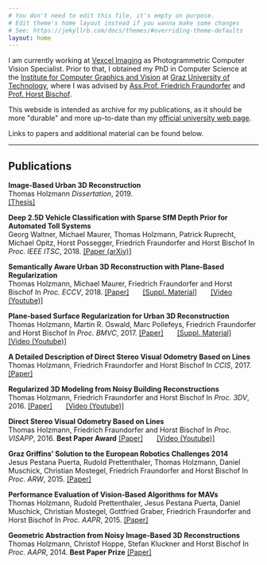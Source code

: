 ```yaml
---
# You don't need to edit this file, it's empty on purpose.
# Edit theme's home layout instead if you wanna make some changes
# See: https://jekyllrb.com/docs/themes/#overriding-theme-defaults
layout: home
---
```


I am currently working at [Vexcel Imaging](https://www.vexcel-imaging.com) as 
Photogrammetric Computer Vision Specialist. Prior to that, I obtained my PhD in Computer Science at the [Institute for 
Computer Graphics and Vision](https://www.tugraz.at/institute/icg/home/) 
at [Graz University of Technology](https://www.tugraz.at/home/),
where I was advised by
[Ass.Prof. Friedrich Fraundorfer](https://www.tugraz.at/institute/icg/research/team-fraundorfer/people/friedrich-fraundorfer/)
and [Prof. Horst Bischof](https://www.tugraz.at/institute/icg/research/team-bischof/people/team-about/horst-bischof/).

This webside is intended as archive for my publications, as it should be more "durable" and more up-to-date than my [official university web page](https://www.tugraz.at/institutes/icg/research/team-fraundorfer/people/thomas-holzmann/).

Links to papers and additional material can be found below.

---

## Publications


**Image-Based Urban 3D Reconstruction**  
Thomas Holzmann 
*Dissertation*, 2019.  
[[Thesis]](http://spinnt.net/papers/PhD_Thesis.pdf) 

**Deep 2.5D Vehicle Classification with Sparse SfM Depth Prior for Automated Toll Systems**  
Georg Waltner, Michael Maurer, Thomas Holzmann, Patrick Ruprecht, Michael Opitz, Horst Possegger, Friedrich Fraundorfer and Horst Bischof
In *Proc. IEEE ITSC*, 2018.
[[Paper (arXiv)]](https://arxiv.org/abs/1805.03511) 

**Semantically Aware Urban 3D Reconstruction with Plane-Based Regularization**  
Thomas Holzmann, Michael Maurer, Friedrich Fraundorfer and Horst Bischof
In *Proc. ECCV*, 2018.
[[Paper]](http://spinnt.net/papers/holzmann18eccv.pdf) &nbsp;&nbsp;&nbsp;&nbsp;&nbsp;
[[Suppl. Material]](http://spinnt.net/papers/holzmann18eccv-supplementary.pdf) &nbsp;&nbsp;&nbsp;&nbsp;&nbsp;
[[Video (Youtube)]](https://www.youtube.com/watch?v=NuWsYmTWnqw)

**Plane-based Surface Regularization for Urban 3D Reconstruction**  
Thomas Holzmann, Martin R. Oswald, Marc Pollefeys, Friedrich Fraundorfer and Horst Bischof
In *Proc. BMVC*, 2017.
[[Paper]](http://spinnt.net/papers/holzmann17urban.pdf) &nbsp;&nbsp;&nbsp;&nbsp;&nbsp;
[[Suppl. Material]](http://spinnt.net/papers/holzmann17urbal_supp.pdf) &nbsp;&nbsp;&nbsp;&nbsp;&nbsp;
[[Video (Youtube)]](https://www.youtube.com/watch?v=6UMxbIgL8gk)

**A Detailed Description of Direct Stereo Visual Odometry Based on Lines**  
Thomas Holzmann, Friedrich Fraundorfer and Horst Bischof
In *CCIS*, 2017.
[[Paper]](http://spinnt.net/papers/line_vo_ccis.pdf) 

**Regularized 3D Modeling from Noisy Building Reconstructions**  
Thomas Holzmann, Friedrich Fraundorfer and Horst Bischof
In *Proc. 3DV*, 2016.
[[Paper]](http://spinnt.net/papers/geom_reconstruction_3dv16.pdf) &nbsp;&nbsp;&nbsp;&nbsp;&nbsp;
[[Video (Youtube)]](https://www.youtube.com/watch?v=k_thbSUsEew)

**Direct Stereo Visual Odometry Based on Lines**  
Thomas Holzmann, Friedrich Fraundorfer and Horst Bischof
In *Proc. VISAPP*, 2016. **Best Paper Award**
[[Paper]](http://spinnt.net/papers/line_vo_visapp16.pdf) &nbsp;&nbsp;&nbsp;&nbsp;&nbsp;
[[Video (Youtube)]](https://www.youtube.com/watch?v=C8zExsoIs5A)

**Graz Griffins’ Solution to the European Robotics Challenges 2014**  
Jesus Pestana Puerta, Rudold Prettenthaler, Thomas Holzmann, Daniel Muschick, Christian Mostegel, Friedrich Fraundorfer and Horst Bischof
In *Proc. ARW*, 2015. 
[[Paper]](http://spinnt.net/papers/arw15_pestana.pdf) 

**Performance Evaluation of Vision-Based Algorithms for MAVs**  
Thomas Holzmann, Rudold Prettenthaler, Jesus Pestana Puerta,  Daniel Muschick, Christian Mostegel, Gottfried Graber,  Friedrich Fraundorfer and Horst Bischof
In *Proc. AAPR*, 2015. 
[[Paper]](http://spinnt.net/papers/aapr15_holzmann.pdf) 

**Geometric Abstraction from Noisy Image-Based 3D Reconstructions**  
Thomas Holzmann, Christof Hoppe, Stefan Kluckner and Horst Bischof
In *Proc. AAPR*, 2014. **Best Paper Prize** 
[[Paper]](http://spinnt.net/papers/aapr14_holzmann.pdf) 

